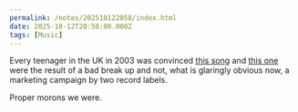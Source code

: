 ```yaml
---
permalink: /notes/202510122058/index.html
date: 2025-10-12T20:58:00.000Z
tags: [Music]
---
```


Every teenager in the UK in 2003 was convinced [this song](https://en.wikipedia.org/wiki/Fuck_It_(I_Don%27t_Want_You_Back)) and [this one](https://en.wikipedia.org/wiki/F.U.R.B._(Fuck_You_Right_Back)) were the result of a bad break up and not, what is glaringly obvious now, a marketing campaign by two record labels. 

Proper morons we were. 